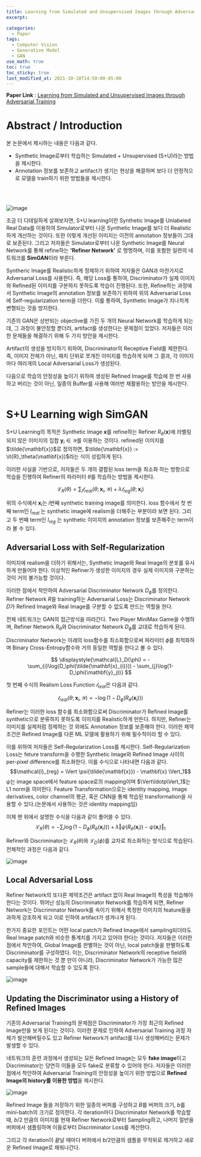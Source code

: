 ```yaml
---
title: Learning from Simulated and Unsupervised Images through Adversarial Training
excerpt:

categories:
  - Paper
tags:
  - Computer Vision
  - Generative Model
  - GAN
use_math: true
toc: true
toc_sticky: true
last_modified_at: 2021-10-18T14:50:00-05:00
---
```


**Paper Link** : [Learning from Simulated and Unsupervised Images through Adversarial Training](https://arxiv.org/pdf/1612.07828v2.pdf)

# Abstract / Introduction

본 논문에서 제시하는 내용은 다음과 같다. 
* Synthetic Image로부터 학습하는 Simulated + Unsupervised (S+U)라는 방법을 제시한다.
* Annotation 정보를 보존하고 artifact가 생기는 현상을 해결하며 보다 더 안정적으로 모델을 train하기 위한 방법들을 제시한다.
<br>
<br/>

![image](https://user-images.githubusercontent.com/25663769/137478156-41e2a761-ee24-476c-8047-3e2a55962c3d.png)

조금 더 디테일하게 살펴보자면, S+U learning이란 Synthetic Image를 Unlabeled Real Data를 이용하여 Simulator로부터 나온 Synthetic Image를 보다 더 Realistic하게 개선하는 것이다. 또한 이렇게 개선된 이미지는 이전의 annotation 정보들이 그대로 보존된다. 그리고 저자들은 Simulator로부터 나온 Synthetic Image를 Neural Network를 통해 refine하는 **'Refiner Network'** 로 명명하며, 이를 포함한 일련의 네트워크를 **SimGAN**이라 부른다.

Syntheric Image를 Realistic하게 정제하기 위하여 저자들은 GAN과 마찬가지로 Adversarial Loss를 사용한다. 즉, 해당 Loss를 통하여, Discriminator가 실제 이미지와 Refined된 이미지를 구분하지 못하도록 학습이 진행된다. 또한, Refine하는 과정에서 Synthetic Image의 annotation 정보를 보존하기 위하여 위의 Adversarial Loss에 Self-regularization term을 더한다. 이를 통하여, Synthetic Image가 지나치게 변형되는 것을 방지한다.

기존의 GAN은 상반되는 objective를 가진 두 개의 Neural Network를 학습하게 되는데, 그 과정이 불안정할 뿐더러, artifact를 생성한다는 문제점이 있었다. 저자들은 이러한 문제들을 해결하기 위해 두 가지 방안을 제시한다. 

Artifact의 생성을 방지하기 위하여, Discriminator의 Receptive Field를 제한한다. 즉, 이미지 전체가 아닌, 패치 단위로 쪼개진 이미지를 학습하게 되며 그 결과, 각 이미지마다 여러개의 Local Adversarial Loss가 생성된다. 

다음으로 학습의 안정성을 높이기 위하여 생성된 Refined Image를 학습에 한 번 사용하고 버리는 것이 아닌, 일종의 Buffer를 사용해 여러번 재활용하는 방안을 제시한다.
<br>
<br/>

# S+U Learning wigh SimGAN

S+U Learning의 목적은 Synthetic Image $\mathbf{x}$를 refine하는 Refiner $R_\theta(\mathbf{x})$에 라벨링되지 않은 이미지의 집합 $\mathbf{y}_i \in \mathcal{Y}$를 이용하는 것이다. refined된 이미지를 $\tilde{\mathbf{x}}$로 정의하면, $\tilde{\mathbf{x}} := \it{R}_\theta(\mathbf{x})$라는 식이 성립하게 된다.

이러한 사실을 기반으로, 저자들은 두 개의 결합된 loss term을 최소화 하는 방항으로 학습을 진행하여 Refiner의 파라미터 $\theta$를 학습하는 방법을 제시한다.

$$ \displaystyle{\mathcal{L}_{\mathit{R}}(\theta) = \sum_{i} \mathcal{l}_{real}(\theta;\mathbf{x}_i, \mathcal{Y}) + \lambda\mathcal{l}_{reg}(\theta;\mathbf{x}_i)} $$ 

위의 수식에서 $\mathbf{x}_i$는 $i$번째 synthetic training image를 의미한다. loss 함수에서 첫 번째 term인 $l_{real}$ 는 synthetic image에 realism을 더해주는 부분이라 보면 된다. 그리고 두 번째 term인 $l_{reg}$ 는 synthetic 이미지의 annotation 정보를 보존해주는 term이라 볼 수 있다. 

## Adversarial Loss with Self-Regularization

이미지에 realism을 더하기 위해서는, Synthetic Image와 Real Image의 분포를 유사하게 만들어야 한다. 이상적인 Refiner가 생성한 이미지의 경우 실제 이미지와 구분하는 것이 거의 불가능할 것이다.

이러한 점에서 착안하여 Adversarial Discriminator Network $D_\phi$를 정의한다. Refiner Network $R$을 training하는 Adversarial Loss는 Discriminator Network $D$가 Refined Image와 Real Image를 구분할 수 없도록 만드는 역할을 한다.

전체 네트워크는 GAN의 접근방식을 따라간다. Two Player MiniMax Game을 수행하며, Refiner Network $R_\theta$와 Discriminator Network $D_\phi$를 교대로 학습하게 된다.

Discriminator Network는 아래의 loss함수를 최소화함으로써 파라미터 $\phi$를 최적화하며 Binary Cross-Entropy함수와 거의 동일한 역할을 한다고 볼 수 있다.

$$ \displaystyle{\mathcal{L}_D(\phi) = -\sum_{i}\log(D_\phi(\tilde{\mathbf{x}_{i}})) - \sum_{j}\log(1-D_\phi(\mathbf{y}_j))} $$


첫 번째 수식의 Realism Loss Function $\mathcal{l}_{real}$은 다음과 같다.

$$\mathcal{l}_{real}(\theta; \mathbf{x}_{i},\mathcal{Y}) = -\log(1-D_\phi(R_\theta(\mathbf{x}_i)))$$

Refiner는 이러한 loss 함수를 최소화함으로써 Discriminator가 Refined Image를 synthetic으로 분류하지 못하도록 이미지를 Realistic하게 만든다.
하지만, Refiner는 이미지를 실제처럼 정제하는 것 외에도 Annotation 정보를 보존해야 한다. 이러한 제약 조건은 Refined Image를 다른 ML 모델에 활용하기 위해 필수적이라 할 수 있다. 

이를 위하여 저자들은 Self-Regularization Loss를 제시한다. Self-Regularization Loss는 feture transform을 수행한 Synthetic Image와 Refined Image 사이의 per-pixel difference를 최소화한다.
이를 수식으로 나타내면 다음과 같다.
$$\mathcal{l}_{reg} = \Vert \psi(\tilde{\mathbf{x}}) - \mathbf{x} \Vert_1$$
$\psi$는 image space에서 feature space로의 mapping이며 $\Vert\ldotp\Vert_1$는 $\text{L}1$ norm을 의미한다.
Feature Transformation으로는 identity mapping, image derivatives, color channel의 평균, 혹은 CNN을 통해 학습된 transformation을 사용할 수 있다.(논문에서 사용하는 것은 identity mapping임)

이제 맨 위에서 설명한 수식을 다음과 같이 풀어쓸 수 있다.
$$ \displaystyle{\mathcal{L}_R(\theta) = -\sum_i \log(1-D_\phi(R_\theta(\mathbf{x}_i))) + \lambda\Vert \psi(R_\theta(\mathbf{x}_i)) - \psi(\mathbf{x}_i) \Vert_1} $$

Refiner와 Discriminator는 $\mathcal{L}_R(\theta)$와 $\mathcal{L}_D(\phi)$를 교차로 최소화하는 방식으로 학습된다. 전체적인 과정은 다음과 같다.

![image](https://user-images.githubusercontent.com/25663769/137636780-439051c6-2694-48c8-8490-1369f073fb12.png)

## Local Adversarial Loss

Refiner Network의 또다른 제약조건은 artifact 없이 Real Image의 특성을 학습해야 한다는 것이다. 뛰어난 성능의 Discriminator Network를 학습하게 되면, Refiner Network는 Discriminator Network를 속이기 위해서 특정한 이미지의 feature들을 과하게 강조하게 되고 이로 인하여 artifact가 생겨나게 된다. 

한가지 중요한 포인트는 어떤 local patch가 Refined Image에서 sampling되더라도 Real Image patch와 비슷한 통계치를 가지고 있어야 한다는 것이다. 저자들은 이러한 점에서 착안하여, Global Image를 판별하는 것이 아닌, local patch들을 판별하도록 Discriminator를 구성하였다. 이는, Discriminator Network의 receptive field와 capacity를 제한하는 것 뿐 만이 아니라, Discriminator Network가 가능한 많은 sample들에 대해서 학습할 수 있도록 한다. 

![image](https://user-images.githubusercontent.com/25663769/137638329-a9efd4e9-07f0-418a-b471-1327d1f63519.png)

## Updating the Discriminator using a History of Refined Images

기존의 Adversarial Training의 문제점은 Discriminator가 가장 최근의 Refined Image만을 보게 된다는 것이다. 이러한 문제로 인하여 Adversarial Training 과정 자체가 발산해버릴수도 있고 Refiner Network가 artifact를 다시 생성해버리는 문제가 발생할 수 있다. 

네트워크의 훈련 과정에서 생성되는 모든 Refined Image는 모두 **fake image**이고 Discriminator는 당연히 이들을 모두 fake로 분류할 수 있어야 한다. 저자들은 이러한 점에서 착안하여 Adversarial Training의 안정성을 높이기 위한 방법으로 **Refined Image의 history를 이용한 방법**을 제시한다.

![image](https://user-images.githubusercontent.com/25663769/137638669-cfda55b0-1a02-460a-aa38-cb861dba270a.png)

Refined Image 들을 저장하기 위한 일종의 버퍼를 구성하고 $B$를 버퍼의 크기, $b$를 mini-batch의 크기로 정의한다. 각 iteration마다 Discriminator Network를 학습할 때, $b/2$ 만큼의 이미지를 현재 Refiner Network로부터 Sampling하고, 나머지 절반을 버퍼에서 샘플링하며 이들로부터 Discriminator Loss를 계산한다.

그리고 각 iteration이 끝날 때마다 버퍼에서 $b/2$만큼의 샘플을 무작위로 제거하고 새로운 Refined Image로 채워나간다.